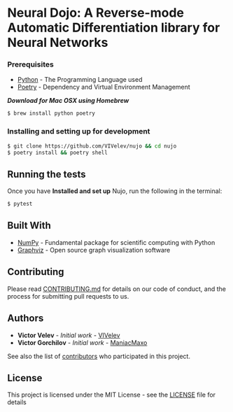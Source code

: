 # Neural Dojo: A Reverse-mode Automatic Differentiation library for Neural Networks

### Prerequisites

-   [Python](https://www.python.org/) - The Programming Language used
-   [Poetry](https://python-poetry.org/) - Dependency and Virtual Environment Management

***Download for Mac OSX using Homebrew***

```bash
$ brew install python poetry
```

### Installing and setting up for development

```bash
$ git clone https://github.com/VIVelev/nujo && cd nujo
$ poetry install && poetry shell
```

## Running the tests

Once you have **Installed and set up** Nujo, run the following in the terminal:

```bash
$ pytest
```

## Built With

-   [NumPy](http://www.numpy.org/) - Fundamental package for scientific computing with Python
-   [Graphviz](https://www.graphviz.org/) - Open source graph visualization software

## Contributing

Please read [CONTRIBUTING.md](https://github.com/VIVelev/nujo/CONTRIBUTING.md) for details on our code of conduct, and the process for submitting pull requests to us.

## Authors

-   **Victor Velev** - _Initial work_ - [VIVelev](https://github.com/VIVelev)
-   **Victor Gorchilov** - _Initial work_ - [ManiacMaxo](https://github.com/ManiacMaxo)

See also the list of [contributors](https://github.com/VIVelev/nujo/contributors) who participated in this project.

## License

This project is licensed under the MIT License - see the [LICENSE](LICENSE) file for details
